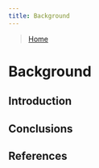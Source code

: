 ```yaml
---
title: Background
---
```


>[Home](index.md)
# Background

## Introduction

## Conclusions

## References
